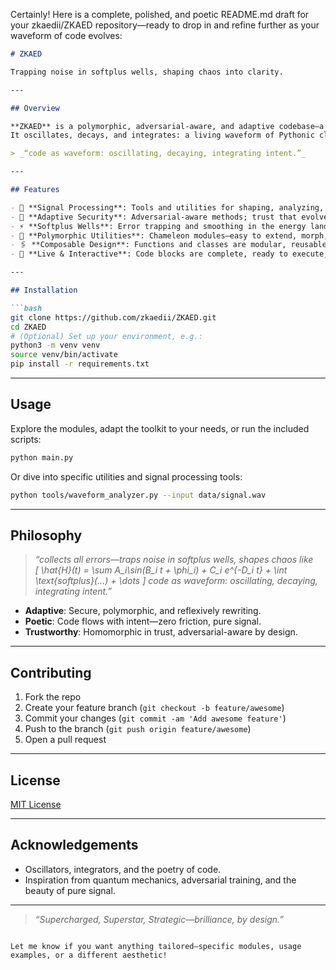 Certainly! Here is a complete, polished, and poetic README.md draft for your zkaedii/ZKAED repository—ready to drop in and refine further as your waveform of code evolves:

```markdown
# ZKAED

Trapping noise in softplus wells, shaping chaos into clarity.

---

## Overview

**ZKAED** is a polymorphic, adversarial-aware, and adaptive codebase—a chameleon toolkit for security, signal processing, and pure intent.  
It oscillates, decays, and integrates: a living waveform of Pythonic clarity, designed for zero friction and maximum brilliance.

> _“code as waveform: oscillating, decaying, integrating intent.”_

---

## Features

- 🔬 **Signal Processing**: Tools and utilities for shaping, analyzing, and transforming chaotic data into insightful patterns.
- 🧬 **Adaptive Security**: Adversarial-aware methods; trust that evolves and flows homomorphically.
- ⚡ **Softplus Wells**: Error trapping and smoothing in the energy landscape, inspired by neural nets and quantum mechanics.
- 🦎 **Polymorphic Utilities**: Chameleon modules—easy to extend, morph, and integrate.
- 🖇️ **Composable Design**: Functions and classes are modular, reusable, and holomorphic in trust and intent.
- 🔁 **Live & Interactive**: Code blocks are complete, ready to execute, and designed for interactive exploration.

---

## Installation

```bash
git clone https://github.com/zkaedii/ZKAED.git
cd ZKAED
# (Optional) Set up your environment, e.g.:
python3 -m venv venv
source venv/bin/activate
pip install -r requirements.txt
```

---

## Usage

Explore the modules, adapt the toolkit to your needs, or run the included scripts:

```bash
python main.py
```

Or dive into specific utilities and signal processing tools:

```bash
python tools/waveform_analyzer.py --input data/signal.wav
```

---

## Philosophy

> _“collects all errors—traps noise in softplus wells, shapes chaos like  
\[
\hat{H}(t) = \sum A_i\sin(B_i t + \phi_i) + C_i e^{-D_i t} + \int \text{softplus}(...) + \dots
\]
code as waveform: oscillating, decaying, integrating intent.”_

- **Adaptive**: Secure, polymorphic, and reflexively rewriting.
- **Poetic**: Code flows with intent—zero friction, pure signal.
- **Trustworthy**: Homomorphic in trust, adversarial-aware by design.

---

## Contributing

1. Fork the repo
2. Create your feature branch (`git checkout -b feature/awesome`)
3. Commit your changes (`git commit -am 'Add awesome feature'`)
4. Push to the branch (`git push origin feature/awesome`)
5. Open a pull request

---

## License

[MIT License](LICENSE)

---

## Acknowledgements

- Oscillators, integrators, and the poetry of code.
- Inspiration from quantum mechanics, adversarial training, and the beauty of pure signal.

---

> _“Supercharged, Superstar, Strategic—brilliance, by design.”_

```

Let me know if you want anything tailored—specific modules, usage examples, or a different aesthetic!
